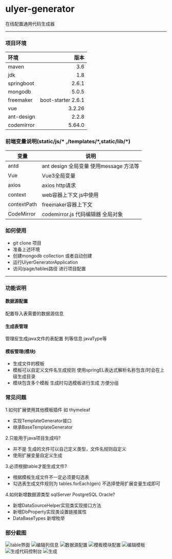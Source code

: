 # ulyer-generator

在线配置通用代码生成器
<hr/>  

### 项目环境 

| 环境 | 版本 | 
| :-----| ----: | 
| maven | 3.6 | 
| jdk | 1.8 |
| springboot | 2.6.1 |
| mongodb | 5.0.5 |
| freemaker | boot-starter 2.6.1 |
| vue | 3.2.26 |
| ant-design | 2.2.8 |
| codemirror | 5.64.0 |


### 前端变量说明(static/js/\* ,/templates/\*,static/lib/\*)
|  变量  | 说明  |
|  ----  | ----  |
| antd  | ant design 全局变量 使用message 方法等|
| Vue  | Vue3全局变量 |
|axios|axios http请求|
|context|web容器上下文 js中使用|
|contextPath|freemaker容器上下文|
|CodeMirror|codemirror.js 代码编辑器 全局对象|

### 如何使用

* git clone 项目
* 准备上述环境
* 创建mongodb collection 或者自动创建
* 运行UlyerGeneratorApplication
* 访问/page/tables路径 进行项目配置

<hr/>   

### 功能说明 
#### 数据源配置
配置导入表需要的数据源信息
#### 生成表管理
管理反生成java文件的表配置 列等信息 javaType等
#### 模板管理(模块)
* 生成文件的模板  
* 模板可以自定义文件名生成规则 使用springEL表达式解析名称包含/时会在上级生成目录   
* 模块包含多个模板 生成时勾选模板进行生成 方便分组

 


### 常见问题
1.如何扩展使用其他模板插件 如 thymeleaf
* 实现TemplateGenerator接口
* 继承BaseTemplateGenerator  

2.只能用于java项目生成吗?
* 并不是 生成的文件可以自己定义类型，文件名规则自定义
* 使用扩展变量自定义生成

3.必须根据table才能生成文件?
* 根据模板生成文件不一定必须要勾选表
* 勾选表生成文件规则为 tables.forEach(gen) 不选择使用扩展变量生成即可    


4.如何新增数据源类型  sqlServer PostgreSQL Oracle?
* 新增DataSourceHelper实现类实现接口方法
* 新增DbProperty实现类设置链接属性
* DataBaseTypes 新增枚举


### 部分截图

![table界面](https://gitee.com/xiaoxiaofans/ulyer-generator/raw/main/images/tables.png)
![编辑列信息](https://gitee.com/xiaoxiaofans/ulyer-generator/raw/main/images/columns.png)
![数据源配置](https://gitee.com/xiaoxiaofans/ulyer-generator/raw/main/images/dataSource.png)
![模板模块配置](https://gitee.com/xiaoxiaofans/ulyer-generator/raw/main/images/template.png)
![编辑模板](https://gitee.com/xiaoxiaofans/ulyer-generator/raw/main/images/templateEdit.png)
![生成代码控制台](https://gitee.com/xiaoxiaofans/ulyer-generator/raw/main/images/gen-success.png)
![生成](https://gitee.com/xiaoxiaofans/ulyer-generator/raw/main/images/generator.png)
